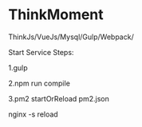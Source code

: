 # ThinkMoment
ThinkJs/VueJs/Mysql/Gulp/Webpack/

Start Service Steps:

1.gulp

2.npm run compile

3.pm2 startOrReload pm2.json



nginx -s reload

